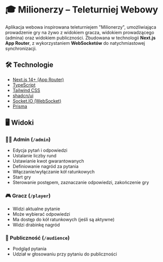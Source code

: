 # 🎓 Milionerzy – Teleturniej Webowy

Aplikacja webowa inspirowana teleturniejem "Milionerzy", umożliwiająca prowadzenie gry na żywo z widokiem gracza, widokiem prowadzącego (admina) oraz widokiem publiczności. Zbudowana w technologii **Next.js App Router**, z wykorzystaniem **WebSocketów** do natychmiastowej synchronizacji.

## 🛠 Technologie

- [Next.js 14+ (App Router)](https://nextjs.org/)
- [TypeScript](https://www.typescriptlang.org/)
- [Tailwind CSS](https://tailwindcss.com/)
- [shadcn/ui](https://ui.shadcn.com/)
- [Socket.IO (WebSocket)](https://socket.io/)
- [Prisma](https://www.prisma.io/)

## 🖥 Widoki

### 👨‍💼 Admin (`/admin`)

- Edycja pytań i odpowiedzi
- Ustalanie liczby rund
- Ustawianie kwot gwarantowanych
- Definiowanie nagród za pytania
- Włączanie/wyłączanie kół ratunkowych
- Start gry
- Sterowanie postępem, zaznaczanie odpowiedzi, zakończenie gry

### 🎮 Gracz (`/player`)

- Widzi aktualne pytanie
- Może wybierać odpowiedzi
- Ma dostęp do kół ratunkowych (jeśli są aktywne)
- Widzi drabinkę nagród

### 👥 Publiczność (`/audience`)

- Podgląd pytania
- Udział w głosowaniu przy pytaniu do publiczności

<!-- ## 📡 WebSocket – Eventy

| Event                 | Kierunek         | Opis                        |
| --------------------- | ---------------- | --------------------------- |
| `game:start`          | Admin → Wszystko | Rozpoczęcie gry             |
| `game:update`         | Server → Clients | Aktualizacja stanu gry      |
| `player:answer`       | Player → Server  | Gracz wybrał odpowiedź      |
| `admin:confirmAnswer` | Admin → Server   | Admin zatwierdził odpowiedź |
| `admin:useLifeline`   | Admin → Server   | Użyto koła ratunkowego      |
| `game:end`            | Server → Clients | Gra zakończona              | -->
